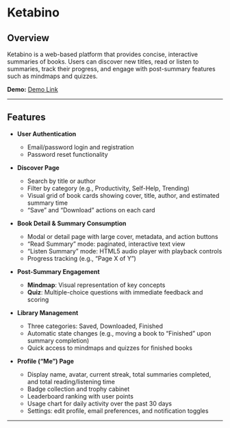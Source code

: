 # Ketabino

## Overview
Ketabino is a web-based platform that provides concise, interactive summaries of books. Users can discover new titles, read or listen to summaries, track their progress, and engage with post-summary features such as mindmaps and quizzes.

**Demo:** [Demo Link](https://moalimirinfinity.github.io/Ketabino/)

---

## Features
- **User Authentication**  
  - Email/password login and registration  
  - Password reset functionality

- **Discover Page**  
  - Search by title or author  
  - Filter by category (e.g., Productivity, Self-Help, Trending)  
  - Visual grid of book cards showing cover, title, author, and estimated summary time  
  - “Save” and “Download” actions on each card

- **Book Detail & Summary Consumption**  
  - Modal or detail page with large cover, metadata, and action buttons  
  - “Read Summary” mode: paginated, interactive text view  
  - “Listen Summary” mode: HTML5 audio player with playback controls  
  - Progress tracking (e.g., “Page X of Y”)  

- **Post-Summary Engagement**  
  - **Mindmap**: Visual representation of key concepts  
  - **Quiz**: Multiple-choice questions with immediate feedback and scoring  

- **Library Management**  
  - Three categories: Saved, Downloaded, Finished  
  - Automatic state changes (e.g., moving a book to “Finished” upon summary completion)  
  - Quick access to mindmaps and quizzes for finished books

- **Profile (“Me”) Page**  
  - Display name, avatar, current streak, total summaries completed, and total reading/listening time  
  - Badge collection and trophy cabinet  
  - Leaderboard ranking with user points  
  - Usage chart for daily activity over the past 30 days  
  - Settings: edit profile, email preferences, and notification toggles

---

